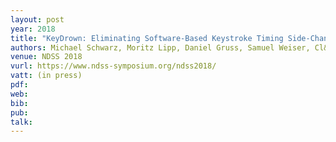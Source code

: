 ```yaml
---
layout: post
year: 2018
title: "KeyDrown: Eliminating Software-Based Keystroke Timing Side-Channel Attacks"
authors: Michael Schwarz, Moritz Lipp, Daniel Gruss, Samuel Weiser, Cl&eacute;mentine Maurice, Raphael Spreitzer, Stefan Mangard
venue: NDSS 2018
vurl: https://www.ndss-symposium.org/ndss2018/
vatt: (in press)
pdf: 
web: 
bib: 
pub: 
talk: 
---
```


